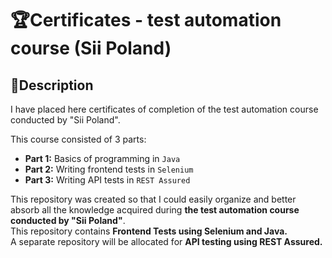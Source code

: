 # 🏆Certificates - test automation course (Sii Poland)

## 📄Description

I have placed here certificates of completion of the test automation course conducted by "Sii Poland".

This course consisted of 3 parts:

- **Part 1:** Basics of programming in `Java`
- **Part 2:** Writing frontend tests in `Selenium`
- **Part 3:** Writing API tests in `REST Assured`

This repository was created so that I could easily organize and better absorb all the knowledge acquired during **the test automation course conducted by "Sii Poland"**.  
This repository contains **Frontend Tests using Selenium and Java.**  
A separate repository will be allocated for **API testing using REST Assured.**